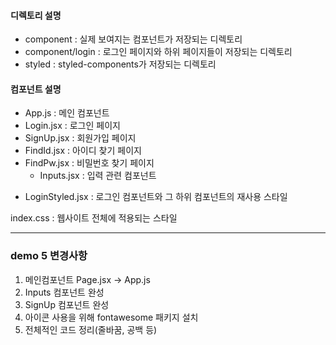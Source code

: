#### 디렉토리 설명
- component : 실제 보여지는 컴포넌트가 저장되는 디렉토리
- component/login : 로그인 페이지와 하위 페이지들이 저장되는 디렉토리
- styled : styled-components가 저장되는 디렉토리

#### 컴포넌트 설명
- App.js : 메인 컴포넌트
- Login.jsx : 로그인 페이지
-   SignUp.jsx : 회원가입 페이지
-   FindId.jsx : 아이디 찾기 페이지
-   FindPw.jsx : 비밀번호 찾기 페이지
    -   Inputs.jsx : 입력 관련 컴포넌트

* LoginStyled.jsx : 로그인 컴포넌트와 그 하위 컴포넌트의 재사용 스타일

index.css : 웹사이트 전체에 적용되는 스타일

---

### demo 5 변경사항
1. 메인컴포넌트 Page.jsx -> App.js
2. Inputs 컴포넌트 완성
3. SignUp 컴포넌트 완성
4. 아이콘 사용을 위해 fontawesome 패키지 설치
5. 전체적인 코드 정리(줄바꿈, 공백 등)
